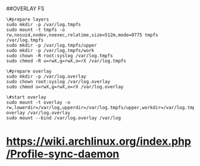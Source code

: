 ##OVERLAY FS

    \#prepare layers
    sudo mkdir -p /var/log.tmpfs
    sudo mount -t tmpfs -o rw,nosuid,nodev,noexec,relatime,size=512m,mode=0775 tmpfs /var/log.tmpfs
    sudo mkdir -p /var/log.tmpfs/upper
    sudo mkdir -p /var/log.tmpfs/work
    sudo chown -R root:syslog /var/log.tmpfs
    sudo chmod -R u=rwX,g=rwX,o=rX /var/log.tmpfs

    \#prepare overlay
    sudo mkdir -p /var/log.overlay
    sudo chown root:syslog /var/log.overlay
    sudo chmod u=rwX,g=rwX,o=rX /var/log.overlay

    \#start overlay
    sudo mount -t overlay -o rw,lowerdir=/var/log,upperdir=/var/log.tmpfs/upper,workdir=/var/log.tmpfs/work overlay /var/log.overlay
    sudo mount --bind /var/log.overlay /var/log


# https://wiki.archlinux.org/index.php/Profile-sync-daemon
